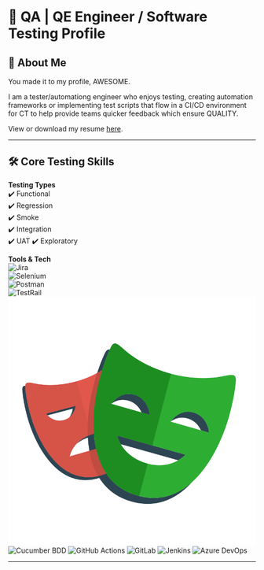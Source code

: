 # 🧪 QA | QE Engineer / Software Testing Profile  

## 👋 About Me  

You made it to my profile, AWESOME. 

I am a tester/automationg engineer who enjoys testing, creating automation frameworks or implementing test scripts that flow in a CI/CD environment for CT to help provide teams quicker feedback which ensure QUALITY. 


View or download my resume [here](./Sagar_Amin_QA_Automation_Engineer.pdf).

---

## 🛠️ Core Testing Skills 

**Testing Types**  
✔️ Functional  
✔️ Regression  
✔️ Smoke  
✔️ Integration  
✔️ UAT
✔️ Exploratory 


**Tools & Tech**  
![Jira](https://img.shields.io/badge/-Jira-0052CC?logo=jira&logoColor=white)  
![Selenium](https://img.shields.io/badge/-Selenium-43B02A?logo=selenium&logoColor=white)  
![Postman](https://img.shields.io/badge/-Postman-FF6C37?logo=postman&logoColor=white)  
![TestRail](https://img.shields.io/badge/-TestRail-00A651?logo=testinfrastructure&logoColor=white)  
![Playwright](https://github.com/microsoft/playwright.dev/blob/main/static/img/playwright-logo.svg)
![Cucumber BDD](https://raw.githubusercontent.com/cucumber/cucumber/main/images/cucumber-logo.svg)
![GitHub Actions](https://seeklogo.com/images/G/github-actions-logo-428028D5FC-seeklogo.com.svg)
![GitLab](https://gitlab.com/gitlab-org/gitlab-svgs/-/raw/master/icons/gitlab.svg)
![Jenkins](https://raw.githubusercontent.com/jenkinsci/jenkins.io/master/images/logos/jenkins_icon.svg)
![Azure DevOps](https://logo.svgcdn.com/l/azuredevops-original.svg)

---
